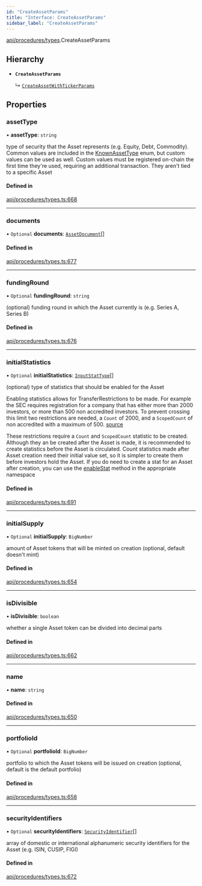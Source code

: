 ```yaml
---
id: "CreateAssetParams"
title: "Interface: CreateAssetParams"
sidebar_label: "CreateAssetParams"
---
```


[api/procedures/types](../../../../../modules/API/Procedures/Types/Types.md).CreateAssetParams

## Hierarchy

- **`CreateAssetParams`**

  ↳ [`CreateAssetWithTickerParams`](../CreateAssetWithTickerParams/CreateAssetWithTickerParams.md)

## Properties

### assetType

• **assetType**: `string`

type of security that the Asset represents (e.g. Equity, Debt, Commodity). Common values are included in the
  [KnownAssetType](../../../../../enums/API/Entities/Asset/Types/KnownAssetType/KnownAssetType.md) enum, but custom values can be used as well. Custom values must be registered on-chain the first time
  they're used, requiring an additional transaction. They aren't tied to a specific Asset

#### Defined in

[api/procedures/types.ts:668](https://github.com/PolymeshAssociation/polymesh-sdk/blob/5b946f904/src/api/procedures/types.ts#L668)

___

### documents

• `Optional` **documents**: [`AssetDocument`](../../../Entities/Asset/Types/AssetDocument/AssetDocument.md)[]

#### Defined in

[api/procedures/types.ts:677](https://github.com/PolymeshAssociation/polymesh-sdk/blob/5b946f904/src/api/procedures/types.ts#L677)

___

### fundingRound

• `Optional` **fundingRound**: `string`

(optional) funding round in which the Asset currently is (e.g. Series A, Series B)

#### Defined in

[api/procedures/types.ts:676](https://github.com/PolymeshAssociation/polymesh-sdk/blob/5b946f904/src/api/procedures/types.ts#L676)

___

### initialStatistics

• `Optional` **initialStatistics**: [`InputStatType`](../../../../../modules/API/Entities/Types/Types.md#inputstattype)[]

(optional) type of statistics that should be enabled for the Asset

Enabling statistics allows for TransferRestrictions to be made. For example the SEC requires registration for a company that
has either more than 2000 investors, or more than 500 non accredited investors. To prevent crossing this limit two restrictions are
needed, a `Count` of 2000, and a `ScopedCount` of non accredited with a maximum of 500. [source](https://www.sec.gov/info/smallbus/secg/jobs-act-section-12g-small-business-compliance-guide.htm)

These restrictions require a `Count` and `ScopedCount` statistic to be created. Although they an be created after the Asset is made, it is recommended to create statistics
before the Asset is circulated. Count statistics made after Asset creation need their initial value set, so it is simpler to create them before investors hold the Asset.
If you do need to create a stat for an Asset after creation, you can use the [enableStat](../../../../../classes/API/Entities/Asset/Fungible/TransferRestrictions/TransferRestrictionBase/TransferRestrictionBase.md#enablestat) method in
the appropriate namespace

#### Defined in

[api/procedures/types.ts:691](https://github.com/PolymeshAssociation/polymesh-sdk/blob/5b946f904/src/api/procedures/types.ts#L691)

___

### initialSupply

• `Optional` **initialSupply**: `BigNumber`

amount of Asset tokens that will be minted on creation (optional, default doesn't mint)

#### Defined in

[api/procedures/types.ts:654](https://github.com/PolymeshAssociation/polymesh-sdk/blob/5b946f904/src/api/procedures/types.ts#L654)

___

### isDivisible

• **isDivisible**: `boolean`

whether a single Asset token can be divided into decimal parts

#### Defined in

[api/procedures/types.ts:662](https://github.com/PolymeshAssociation/polymesh-sdk/blob/5b946f904/src/api/procedures/types.ts#L662)

___

### name

• **name**: `string`

#### Defined in

[api/procedures/types.ts:650](https://github.com/PolymeshAssociation/polymesh-sdk/blob/5b946f904/src/api/procedures/types.ts#L650)

___

### portfolioId

• `Optional` **portfolioId**: `BigNumber`

portfolio to which the Asset tokens will be issued on creation (optional, default is the default portfolio)

#### Defined in

[api/procedures/types.ts:658](https://github.com/PolymeshAssociation/polymesh-sdk/blob/5b946f904/src/api/procedures/types.ts#L658)

___

### securityIdentifiers

• `Optional` **securityIdentifiers**: [`SecurityIdentifier`](../../../Entities/Asset/Types/SecurityIdentifier/SecurityIdentifier.md)[]

array of domestic or international alphanumeric security identifiers for the Asset (e.g. ISIN, CUSIP, FIGI)

#### Defined in

[api/procedures/types.ts:672](https://github.com/PolymeshAssociation/polymesh-sdk/blob/5b946f904/src/api/procedures/types.ts#L672)
